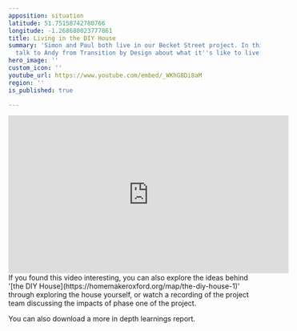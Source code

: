 ```yaml
---
apposition: situation
latitude: 51.75158742780766
longitude: -1.268680023777861
title: Living in the DIY House
summary: 'Simon and Paul both live in our Becket Street project. In this video they
  talk to Andy from Transition by Design about what it''s like to live there. '
hero_image: ''
custom_icon: ''
youtube_url: https://www.youtube.com/embed/_WKhG8Di8aM
region: ''
is_published: true

---
```

<iframe width="560" height="315" src="https://www.youtube.com/embed/_WKhG8Di8aM" title="YouTube video player" frameborder="0" allow="accelerometer; autoplay; clipboard-write; encrypted-media; gyroscope; picture-in-picture" allowfullscreen></iframe>
If you found this video interesting, you can also explore the ideas behind '[the DIY House](https://homemakeroxford.org/map/the-diy-house-1)' through exploring the house yourself, or watch a recording of the project team discussing the impacts of phase one of the project.

You can also download a more in depth learnings report.